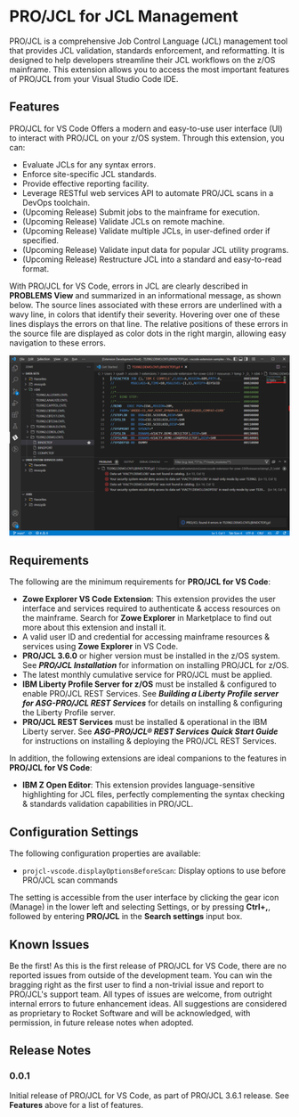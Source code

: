 # PRO/JCL for JCL Management

PRO/JCL is a comprehensive Job Control Language (JCL) management tool that provides JCL validation, standards enforcement, and reformatting. It is designed to help developers streamline their JCL workflows on the z/OS mainframe. This extension allows you to access the most important features of PRO/JCL from your Visual Studio Code IDE.

## Features

PRO/JCL for VS Code Offers a modern and easy-to-use user interface (UI) to interact with PRO/JCL on your z/OS system. Through this extension, you can:

* Evaluate JCLs for any syntax errors.
* Enforce site-specific JCL standards.
* Provide effective reporting facility.
* Leverage RESTful web services API to automate PRO/JCL scans in a DevOps toolchain.
* (Upcoming Release) Submit jobs to the mainframe for execution.
* (Upcoming Release) Validate JCLs on remote machine.
* (Upcoming Release) Validate multiple JCLs, in user-defined order if specified.
* (Upcoming Release) Validate input data for popular JCL utility programs.
* (Upcoming Release) Restructure JCL into a standard and easy-to-read format.

With PRO/JCL for VS Code, errors in JCL are clearly described in **PROBLEMS View** and summarized in an informational message, as shown below. The source lines associated with these errors are underlined with a wavy line, in colors that identify their severity. Hovering over one of these lines displays the errors on that line. The relative positions of these errors in the source file are displayed as color dots in the right margin, allowing easy navigation to these errors.

![Result of JCL Scan](resources/scan_result_demo_cntl_bindctof.png "Result of JCL Scan")

## Requirements

The following are the minimum requirements for **PRO/JCL for VS Code**:

* **Zowe Explorer VS Code Extension**: This extension provides the user interface and services required to authenticate & access resources on the mainframe. Search for **Zowe Explorer** in Marketplace to find out more about this extension and install it.
* A valid user ID and credential for accessing mainframe resources & services using **Zowe Explorer** in VS Code.
* **PRO/JCL 3.6.0** or higher version must be installed in the z/OS system. See ***PRO/JCL Installation*** for information on installing PRO/JCL for z/OS.
* The latest monthly cumulative service for PRO/JCL must be applied.
* **IBM Liberty Profile Server for z/OS** must be installed & configured to enable PRO/JCL REST Services. See ***Building a Liberty Profile server for ASG-PRO/JCL REST Services*** for details on installing & configuring the Liberty Profile server.
* **PRO/JCL REST Services** must be installed & operational in the IBM Liberty server. See ***ASG-PRO/JCL® REST Services Quick Start Guide*** for instructions on installing & deploying the PRO/JCL REST Services.

In addition, the following extensions are ideal companions to the features in **PRO/JCL for VS Code**:

* **IBM Z Open Editor**: This extension provides language-sensitive highlighting for JCL files, perfectly complementing the syntax checking & standards validation capabilities in PRO/JCL.

## Configuration Settings

The following configuration properties are available:

* `projcl-vscode.displayOptionsBeforeScan`: Display options to use before PRO/JCL scan commands

The setting is accessible from the user interface by clicking the gear icon (Manage) in the lower left and selecting Settings, or by pressing **Ctrl+,**, followed by entering **PRO/JCL** in the **Search settings** input box.

## Known Issues

Be the first! As this is the first release of PRO/JCL for VS Code, there are no reported issues from outside of the development team. You can win the bragging right as the first user to find a non-trivial issue and report to PRO/JCL's support team. All types of issues are welcome, from outright internal errors to future enhancement ideas. All suggestions are considered as proprietary to Rocket Software and will be acknowledged, with permission, in future release notes when adopted.

## Release Notes

### 0.0.1

Initial release of PRO/JCL for VS Code, as part of PRO/JCL 3.6.1 release. See **Features** above for a list of features.
